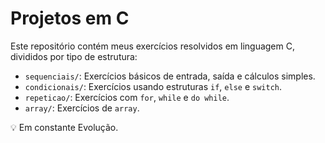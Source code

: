 # Projetos em C

Este repositório contém meus exercícios resolvidos em linguagem C, divididos por tipo de estrutura:

- `sequenciais/`: Exercícios básicos de entrada, saída e cálculos simples.
- `condicionais/`: Exercícios usando estruturas `if`, `else` e `switch`.
- `repeticao/`: Exercícios com `for`, `while` e `do while`.
-  `array/`: Exercícios de `array`.


💡 Em constante Evolução.
